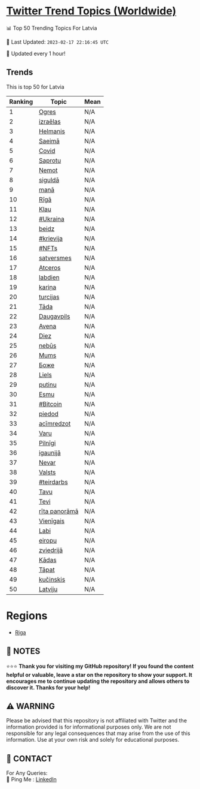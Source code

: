 [Twitter Trend Topics (Worldwide)](https://github.com/ErcinDedeoglu/Twitter-Trend-Topics)
==========


📊 Top 50 Trending Topics For Latvia

📆 Last Updated: `2023-02-17 22:16:45 UTC`

🔧 Updated every 1 hour!


## Trends

This is top 50 for Latvia

| Ranking | Topic | Mean |
| ------- | ------------ | ------------ |
| 1 | [Ogres](http://twitter.com/search?q=Ogres) | N/A |
| 2 | [izraēlas](http://twitter.com/search?q=izra%c4%93las) | N/A |
| 3 | [Helmanis](http://twitter.com/search?q=Helmanis) | N/A |
| 4 | [Saeimā](http://twitter.com/search?q=Saeim%c4%81) | N/A |
| 5 | [Covid](http://twitter.com/search?q=Covid) | N/A |
| 6 | [Saprotu](http://twitter.com/search?q=Saprotu) | N/A |
| 7 | [Ņemot](http://twitter.com/search?q=%c5%85emot) | N/A |
| 8 | [siguldā](http://twitter.com/search?q=siguld%c4%81) | N/A |
| 9 | [manā](http://twitter.com/search?q=man%c4%81) | N/A |
| 10 | [Rīgā](http://twitter.com/search?q=R%c4%abg%c4%81) | N/A |
| 11 | [Klau](http://twitter.com/search?q=Klau) | N/A |
| 12 | [#Ukraina](http://twitter.com/search?q=%23Ukraina) | N/A |
| 13 | [beidz](http://twitter.com/search?q=beidz) | N/A |
| 14 | [#krievija](http://twitter.com/search?q=%23krievija) | N/A |
| 15 | [#NFTs](http://twitter.com/search?q=%23NFTs) | N/A |
| 16 | [satversmes](http://twitter.com/search?q=satversmes) | N/A |
| 17 | [Atceros](http://twitter.com/search?q=Atceros) | N/A |
| 18 | [labdien](http://twitter.com/search?q=labdien) | N/A |
| 19 | [kariņa](http://twitter.com/search?q=kari%c5%86a) | N/A |
| 20 | [turcijas](http://twitter.com/search?q=turcijas) | N/A |
| 21 | [Tāda](http://twitter.com/search?q=T%c4%81da) | N/A |
| 22 | [Daugavpils](http://twitter.com/search?q=Daugavpils) | N/A |
| 23 | [Avena](http://twitter.com/search?q=Avena) | N/A |
| 24 | [Diez](http://twitter.com/search?q=Diez) | N/A |
| 25 | [nebūs](http://twitter.com/search?q=neb%c5%abs) | N/A |
| 26 | [Mums](http://twitter.com/search?q=Mums) | N/A |
| 27 | [Боже](http://twitter.com/search?q=%d0%91%d0%be%d0%b6%d0%b5) | N/A |
| 28 | [Liels](http://twitter.com/search?q=Liels) | N/A |
| 29 | [putinu](http://twitter.com/search?q=putinu) | N/A |
| 30 | [Esmu](http://twitter.com/search?q=Esmu) | N/A |
| 31 | [#Bitcoin](http://twitter.com/search?q=%23Bitcoin) | N/A |
| 32 | [piedod](http://twitter.com/search?q=piedod) | N/A |
| 33 | [acīmredzot](http://twitter.com/search?q=ac%c4%abmredzot) | N/A |
| 34 | [Varu](http://twitter.com/search?q=Varu) | N/A |
| 35 | [Pilnīgi](http://twitter.com/search?q=Piln%c4%abgi) | N/A |
| 36 | [igaunijā](http://twitter.com/search?q=igaunij%c4%81) | N/A |
| 37 | [Nevar](http://twitter.com/search?q=Nevar) | N/A |
| 38 | [Valsts](http://twitter.com/search?q=Valsts) | N/A |
| 39 | [#teirdarbs](http://twitter.com/search?q=%23teirdarbs) | N/A |
| 40 | [Tavu](http://twitter.com/search?q=Tavu) | N/A |
| 41 | [Tevi](http://twitter.com/search?q=Tevi) | N/A |
| 42 | [rīta panorāmā](http://twitter.com/search?q=r%c4%abta+panor%c4%81m%c4%81) | N/A |
| 43 | [Vienīgais](http://twitter.com/search?q=Vien%c4%abgais) | N/A |
| 44 | [Labi](http://twitter.com/search?q=Labi) | N/A |
| 45 | [eiropu](http://twitter.com/search?q=eiropu) | N/A |
| 46 | [zviedrijā](http://twitter.com/search?q=zviedrij%c4%81) | N/A |
| 47 | [Kādas](http://twitter.com/search?q=K%c4%81das) | N/A |
| 48 | [Tāpat](http://twitter.com/search?q=T%c4%81pat) | N/A |
| 49 | [kučinskis](http://twitter.com/search?q=ku%c4%8dinskis) | N/A |
| 50 | [Latviju](http://twitter.com/search?q=Latviju) | N/A |



# Regions

* [Riga](</Latvia/Riga.md>)



## 📝 NOTES

⭐⭐⭐ **Thank you for visiting my GitHub repository! If you found the content helpful or valuable, leave a star on the repository to show your support. It encourages me to continue updating the repository and allows others to discover it. Thanks for your help!**


## ⚠️ WARNING

Please be advised that this repository is not affiliated with Twitter and the information provided is for informational purposes only. We are not responsible for any legal consequences that may arise from the use of this information. Use at your own risk and solely for educational purposes.


## 📨 CONTACT

 For Any Queries:  
            🏓 Ping Me : [LinkedIn](https://www.linkedin.com/in/ercindedeoglu/)
